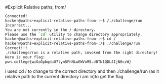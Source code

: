 #Explicit Relative paths, from/

```bash
Connected!
hacker@paths~explicit-relative-paths-from-:~$ /./challenge/run
Incorrect...
You are not currently in the / directory.
Please use the `cd` utility to change directory appropriately.
hacker@paths~explicit-relative-paths-from-:~$ cd /
hacker@paths~explicit-relative-paths-from-:/$ ./challenge/run
Correct!!!
./challenge/run is a relative path, invoked from the right directory!
Here is your flag:
pwn.college{wiOaGpbqduO7lyn5FhNLwEWVoMS.dBTN1QDL4IjN0czW}
```

i used cd / to change to the correct directory and then ./challenge/run (as it relative path to the current directory i am in)to get the flag
